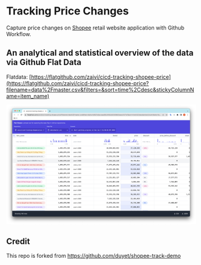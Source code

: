 # Tracking Price Changes

Capture price changes on [Shopee](https://shopee.vn/) retail website application with Github Workflow.

## An analytical and statistical overview of the data via Github Flat Data

Flatdata: [https://flatgithub.com/zaivi/cicd-tracking-shopee-price](https://flatgithub.com/zaivi/cicd-tracking-shopee-price?filename=data%2Fmaster.csv&filters=&sort=time%2Cdesc&stickyColumnName=item_name)

![](.github/screenshot/flat-github.png)

## Credit

This repo is forked from https://github.com/duyet/shopee-track-demo
